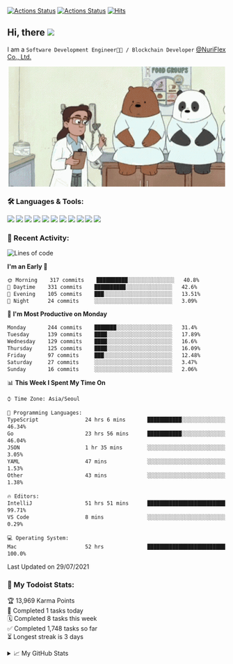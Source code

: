 
[![Actions Status](https://github.com/ddok2/ddok2/workflows/Todoist%20Readme/badge.svg)](https://github.com/ddok2/ddok2/actions)
[![Actions Status](https://github.com/ddok2/ddok2/workflows/wakatime-stats/badge.svg)](https://github.com/ddok2/ddok2/actions)
[![Hits](https://hits.seeyoufarm.com/api/count/incr/badge.svg?url=https%3A%2F%2Fgithub.com%2Fddok2&count_bg=%23FF9595&title_bg=%23555555&icon=github.svg&icon_color=%23FFFFFF&title=hits&edge_flat=false)](https://hits.seeyoufarm.com)

<!-- ![visitors](https://visitor-badge.laobi.icu/badge?page_id=ddok2.ddok2) -->
## Hi, there <img src="https://raw.githubusercontent.com/MartinHeinz/MartinHeinz/master/wave.gif" width="25px">

I am a `Software Development Engineer🧑‍💻 / Blockchain Developer` [@NuriFlex Co., Ltd.](https://nuriflex.com)


<p align="center">
<img align="center" alt="GIF" src="img/debugging.gif" />
</p>


### 🛠 Languages & Tools:
<p>
    <img src="https://img.shields.io/badge/go-%2300ADD8.svg?&style=for-the-badge&logo=go&logoColor=white"/>
    <img src="https://img.shields.io/badge/node.js%20-%2343853D.svg?&style=for-the-badge&logo=node.js&logoColor=white"/>
    <img src="https://img.shields.io/badge/javascript%20-%23323330.svg?&style=for-the-badge&logo=javascript&logoColor=%23F7DF1E"/>
    <img src="https://img.shields.io/badge/typescript%20-%23007ACC.svg?&style=for-the-badge&logo=typescript&logoColor=white"/>
    <img src="https://img.shields.io/badge/python%20-%2314354C.svg?&style=for-the-badge&logo=python&logoColor=white"/>
    <img src="https://img.shields.io/badge/react%20-%2320232a.svg?&style=for-the-badge&logo=react&logoColor=%2361DAFB"/>
    <img src="https://img.shields.io/badge/AWS%20-%23FF9900.svg?&style=for-the-badge&logo=amazon-aws&logoColor=white"/>
    <img src="https://img.shields.io/badge/Google%20Cloud%20-%234285F4.svg?&style=for-the-badge&logo=google-cloud&logoColor=white"/>
    <img src="https://img.shields.io/badge/docker%20-%230db7ed.svg?&style=for-the-badge&logo=docker&logoColor=white"/>
    <img src="https://img.shields.io/badge/kubernetes%20-%23326ce5.svg?&style=for-the-badge&logo=kubernetes&logoColor=white"/>
    <img src="https://img.shields.io/badge/ansible%20-%231A1918.svg?&style=for-the-badge&logo=ansible&logoColor=white"/>
</p>

### 🌈 Recent Activity:
<!--START_SECTION:waka-->
![Lines of code](https://img.shields.io/badge/From%20Hello%20World%20I%27ve%20Written-710627%20lines%20of%20code-blue)

**I'm an Early 🐤** 

```text
🌞 Morning    317 commits    ██████████░░░░░░░░░░░░░░░   40.8% 
🌆 Daytime    331 commits    ██████████░░░░░░░░░░░░░░░   42.6% 
🌃 Evening    105 commits    ███░░░░░░░░░░░░░░░░░░░░░░   13.51% 
🌙 Night      24 commits     ░░░░░░░░░░░░░░░░░░░░░░░░░   3.09%

```
📅 **I'm Most Productive on Monday** 

```text
Monday       244 commits    ███████░░░░░░░░░░░░░░░░░░   31.4% 
Tuesday      139 commits    ████░░░░░░░░░░░░░░░░░░░░░   17.89% 
Wednesday    129 commits    ████░░░░░░░░░░░░░░░░░░░░░   16.6% 
Thursday     125 commits    ████░░░░░░░░░░░░░░░░░░░░░   16.09% 
Friday       97 commits     ███░░░░░░░░░░░░░░░░░░░░░░   12.48% 
Saturday     27 commits     ░░░░░░░░░░░░░░░░░░░░░░░░░   3.47% 
Sunday       16 commits     ░░░░░░░░░░░░░░░░░░░░░░░░░   2.06%

```


📊 **This Week I Spent My Time On** 

```text
⌚︎ Time Zone: Asia/Seoul

💬 Programming Languages: 
TypeScript               24 hrs 6 mins       ███████████░░░░░░░░░░░░░░   46.34% 
Go                       23 hrs 56 mins      ███████████░░░░░░░░░░░░░░   46.04% 
JSON                     1 hr 35 mins        ░░░░░░░░░░░░░░░░░░░░░░░░░   3.05% 
YAML                     47 mins             ░░░░░░░░░░░░░░░░░░░░░░░░░   1.53% 
Other                    43 mins             ░░░░░░░░░░░░░░░░░░░░░░░░░   1.38%

🔥 Editors: 
IntelliJ                 51 hrs 51 mins      █████████████████████████   99.71% 
VS Code                  8 mins              ░░░░░░░░░░░░░░░░░░░░░░░░░   0.29%

💻 Operating System: 
Mac                      52 hrs              █████████████████████████   100.0%

```


 Last Updated on 29/07/2021
<!--END_SECTION:waka-->

### 🚧 My Todoist Stats:
<!-- TODO-IST:START -->
🏆  13,969 Karma Points           
🌸  Completed 1 tasks today           
🗓  Completed 8 tasks this week           
✅  Completed 1,748 tasks so far           
⏳  Longest streak is 3 days
<!-- TODO-IST:END -->

<details>
<summary>📈 My GitHub Stats</summary>
<p align="center"> <img src="https://github-readme-stats.vercel.app/api?username=ddok2&show_icons=true" alt="ddok2" />
</details>
